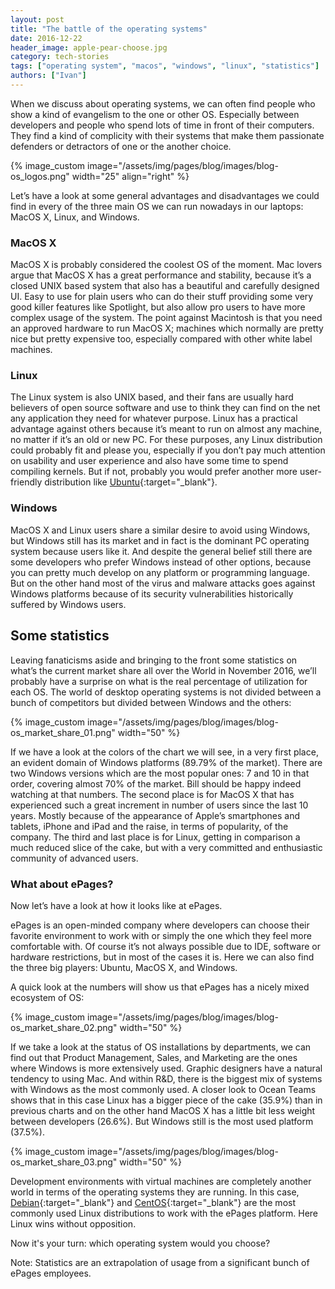 ```yaml
---
layout: post
title: "The battle of the operating systems"
date: 2016-12-22
header_image: apple-pear-choose.jpg
category: tech-stories
tags: ["operating system", "macos", "windows", "linux", "statistics"]
authors: ["Ivan"]
---
```


When we discuss about operating systems, we can often find people who show a kind of evangelism to the one or other OS.
Especially between developers and people who spend lots of time in front of their computers.
They find a kind of complicity with their systems that make them passionate defenders or detractors of one or the another choice.

{% image_custom image="/assets/img/pages/blog/images/blog-os_logos.png" width="25" align="right" %}

Let’s have a look at some general advantages and disadvantages we could find in every of the three main OS we can run nowadays in our laptops: MacOS X, Linux, and Windows.

### MacOS X

MacOS X is probably considered the coolest OS of the moment.
Mac lovers argue that MacOS X has a great performance and stability, because it’s a closed UNIX based system that also has a beautiful and carefully designed UI.
Easy to use for plain users who can do their stuff providing some very good killer features like Spotlight, but also allow pro users to have more complex usage of the system.
The point against Macintosh is that you need an approved hardware to run MacOS X; machines which normally are pretty nice but pretty expensive too, especially compared with other white label machines.

### Linux

The Linux system is also UNIX based, and their fans are usually hard believers of open source software and use to think they can find on the net any application they need for whatever purpose.
Linux has a practical advantage against others because it’s meant to run on almost any machine, no matter if it’s an old or new PC.
For these purposes, any Linux distribution could probably fit and please you, especially if you don’t pay much attention on usability and user experience and also have some time to spend compiling kernels.
But if not, probably you would prefer another more user-friendly distribution like [Ubuntu](https://www.ubuntu.com/){:target="_blank"}.

### Windows

MacOS X and Linux users share a similar desire to avoid using Windows, but Windows still has its market and in fact is the dominant PC operating system because users like it.
And despite the general belief still there are some developers who prefer Windows instead of other options, because you can pretty much develop on any platform or programming language.
But on the other hand most of the virus and malware attacks goes against Windows platforms because of its security vulnerabilities historically suffered by Windows users.

## Some statistics

Leaving fanaticisms aside and bringing to the front some statistics on what’s the current market share all over the World in November 2016, we’ll probably have a surprise on what is the real percentage of utilization for each OS. The world of desktop operating systems is not divided between a bunch of competitors but divided between Windows and the others:

{% image_custom image="/assets/img/pages/blog/images/blog-os_market_share_01.png" width="50" %}


If we have a look at the colors of the chart we will see, in a very first place, an evident domain of Windows platforms (89.79% of the market). There are two Windows versions which are the most popular ones: 7 and 10 in that order, covering almost 70% of the market.
Bill should be happy indeed watching at that numbers.
The second place is for MacOS X that has experienced such a great increment in number of users since the last 10 years. Mostly because of the appearance of Apple’s smartphones and tablets, iPhone and iPad and the raise, in terms of popularity, of the company.
The third and last place is for Linux, getting in comparison a much reduced slice of the cake, but with a very committed and enthusiastic community of advanced users.

### What about ePages?

Now let’s have a look at how it looks like at ePages.

ePages is an open-minded company where developers can choose their favorite environment to work with or simply the one which they feel more comfortable with.
Of course it’s not always possible due to IDE, software or hardware restrictions, but in most of the cases it is.
Here we can also find the three big players: Ubuntu, MacOS X, and Windows.

A quick look at the numbers will show us that ePages has a nicely mixed ecosystem of OS:

{% image_custom image="/assets/img/pages/blog/images/blog-os_market_share_02.png" width="50" %}

If we take a look at the status of OS installations by departments, we can find out that Product Management, Sales, and Marketing are the ones where Windows is more extensively used.
Graphic designers have a natural tendency to using Mac.
And within R&amp;D, there is the biggest mix of systems with Windows as the most commonly used.
A closer look to Ocean Teams shows that in this case Linux has a bigger piece of the cake (35.9%) than in previous charts and on the other hand MacOS X has a little bit less weight between developers (26.6%).
But Windows still is the most used platform (37.5%).

{% image_custom image="/assets/img/pages/blog/images/blog-os_market_share_03.png" width="50" %}

Development environments with virtual machines are completely another world in terms of the operating systems they are running.
In this case, [Debian](https://www.debian.org/){:target="_blank"} and [CentOS](https://www.centos.org/){:target="_blank"} are the most commonly used Linux distributions to work with the ePages platform.
Here Linux wins without opposition.


Now it's your turn: which operating system would you choose?

Note: Statistics are an extrapolation of usage from a significant bunch of ePages employees.
